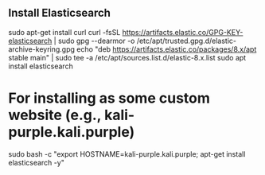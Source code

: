 ## Install Elasticsearch

sudo apt-get install curl
curl -fsSL https://artifacts.elastic.co/GPG-KEY-elasticsearch | sudo gpg --dearmor -o /etc/apt/trusted.gpg.d/elastic-archive-keyring.gpg
echo "deb https://artifacts.elastic.co/packages/8.x/apt stable main" | sudo tee -a /etc/apt/sources.list.d/elastic-8.x.list
sudo apt install elasticsearch

# For installing as some custom website (e.g., kali-purple.kali.purple)

sudo bash -c "export HOSTNAME=kali-purple.kali.purple; apt-get install elasticsearch -y"
